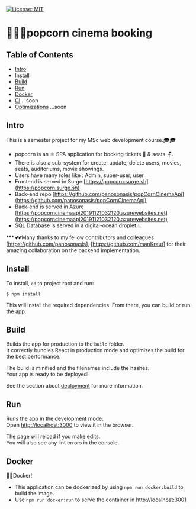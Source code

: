 [![License: MIT](https://img.shields.io/badge/License-MIT-yellow.svg)](https://opensource.org/licenses/MIT)


# 🍿🍿🍿popcorn cinema booking



## Table of Contents
* [Intro](#intro)
* [Install](#install)
* [Build](#build)
* [Run](#run)
* [Docker](#docker)
* [CI](#continuousIntegration) ...soon
* [Optimizations](#Optimizations) ...soon

## Intro
This is a semester project for my MSc web development course.🎓🎓

* popcorn is an ⚛️ SPA application for booking tickets 🎫 & seats 🪑. 
* There is also a sub-system for create, update, delete users, movies, seats, auditoriums, movie showings.
* Users have many roles like : Admin, super-user, user
* Frontend is served in Surge [https://popcorn.surge.sh](https://popcorn.surge.sh)
* Back-end repo [https://github.com/panosonasis/popCornCinemaApi](https://github.com/panosonasis/popCornCinemaApi)
* Back-end is served in Azure [https://popcorncinemaapi20191121032120.azurewebsites.net](https://popcorncinemaapi20191121032120.azurewebsites.net)
* SQL Database is served in a digital-ocean droplet 💧.

*** 💕💕Many thanks to my fellow contributors and colleagues 
[https://github.com/panosonasis], [https://github.com/manKraut] for their amazing collaboration on the backend implementation. 

## Install
To install, `cd` to project root and run:
```
$ npm install
```
This will install the required dependencies. From there, you can build or run the app.

## Build
Builds the app for production to the `build` folder.<br>
It correctly bundles React in production mode and optimizes the build for the best performance.

The build is minified and the filenames include the hashes.<br>
Your app is ready to be deployed!

See the section about [deployment](https://facebook.github.io/create-react-app/docs/deployment) for more information.

## Run

Runs the app in the development mode.<br>
Open [http://localhost:3000](http://localhost:3000) to view it in the browser.

The page will reload if you make edits.<br>
You will also see any lint errors in the console.

## Docker

🐳🐳Docker! 
* This application can be dockerized by using `npm run docker:build` to build the image.
* Use `npm run docker:run` to serve the container in [http://localhost:3001](http://localhost:3001)


